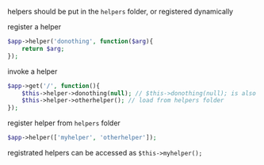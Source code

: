 
helpers should be put in the `helpers` folder, or registered dynamically

register a helper

```php
$app->helper('donothing', function($arg){
	return $arg;
});
```

invoke a helper

```php
$app->get('/', function(){
	$this->helper->donothing(null); // $this->donothing(null); is also valid
	$this->helper->otherhelper(); // load from helpers folder
});
```

register helper from `helpers` folder

```php
$app->helper(['myhelper', 'otherhelper']);
```

registrated helpers can be accessed as `$this->myhelper();`
